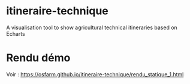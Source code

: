 # itineraire-technique
A visualisation tool to show agricultural technical itineraries based on Echarts


# Rendu démo
Voir : https://osfarm.github.io/itineraire-technique/rendu_statique_1.html
